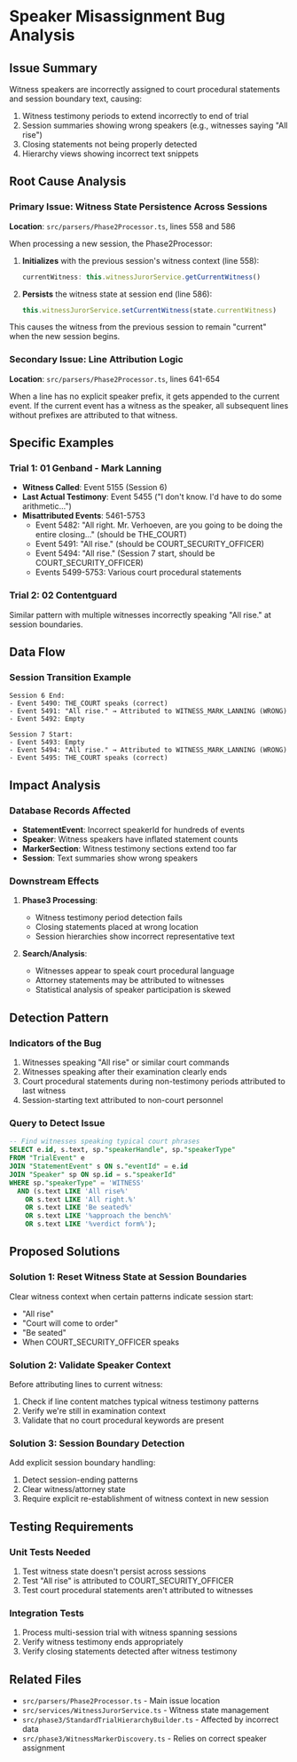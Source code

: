 # Speaker Misassignment Bug Analysis

## Issue Summary
Witness speakers are incorrectly assigned to court procedural statements and session boundary text, causing:
1. Witness testimony periods to extend incorrectly to end of trial
2. Session summaries showing wrong speakers (e.g., witnesses saying "All rise")
3. Closing statements not being properly detected
4. Hierarchy views showing incorrect text snippets

## Root Cause Analysis

### Primary Issue: Witness State Persistence Across Sessions
**Location**: `src/parsers/Phase2Processor.ts`, lines 558 and 586

When processing a new session, the Phase2Processor:
1. **Initializes** with the previous session's witness context (line 558):
   ```typescript
   currentWitness: this.witnessJurorService.getCurrentWitness()
   ```
2. **Persists** the witness state at session end (line 586):
   ```typescript
   this.witnessJurorService.setCurrentWitness(state.currentWitness)
   ```

This causes the witness from the previous session to remain "current" when the new session begins.

### Secondary Issue: Line Attribution Logic
**Location**: `src/parsers/Phase2Processor.ts`, lines 641-654

When a line has no explicit speaker prefix, it gets appended to the current event. If the current event has a witness as the speaker, all subsequent lines without prefixes are attributed to that witness.

## Specific Examples

### Trial 1: 01 Genband - Mark Lanning
- **Witness Called**: Event 5155 (Session 6)
- **Last Actual Testimony**: Event 5455 ("I don't know. I'd have to do some arithmetic...")
- **Misattributed Events**: 5461-5753
  - Event 5482: "All right. Mr. Verhoeven, are you going to be doing the entire closing..." (should be THE_COURT)
  - Event 5491: "All rise." (should be COURT_SECURITY_OFFICER)
  - Event 5494: "All rise." (Session 7 start, should be COURT_SECURITY_OFFICER)
  - Events 5499-5753: Various court procedural statements

### Trial 2: 02 Contentguard
Similar pattern with multiple witnesses incorrectly speaking "All rise." at session boundaries.

## Data Flow

### Session Transition Example
```
Session 6 End:
- Event 5490: THE_COURT speaks (correct)
- Event 5491: "All rise." → Attributed to WITNESS_MARK_LANNING (WRONG)
- Event 5492: Empty

Session 7 Start:
- Event 5493: Empty
- Event 5494: "All rise." → Attributed to WITNESS_MARK_LANNING (WRONG)
- Event 5495: THE_COURT speaks (correct)
```

## Impact Analysis

### Database Records Affected
- **StatementEvent**: Incorrect speakerId for hundreds of events
- **Speaker**: Witness speakers have inflated statement counts
- **MarkerSection**: Witness testimony sections extend too far
- **Session**: Text summaries show wrong speakers

### Downstream Effects
1. **Phase3 Processing**:
   - Witness testimony period detection fails
   - Closing statements placed at wrong location
   - Session hierarchies show incorrect representative text

2. **Search/Analysis**:
   - Witnesses appear to speak court procedural language
   - Attorney statements may be attributed to witnesses
   - Statistical analysis of speaker participation is skewed

## Detection Pattern

### Indicators of the Bug
1. Witnesses speaking "All rise" or similar court commands
2. Witnesses speaking after their examination clearly ends
3. Court procedural statements during non-testimony periods attributed to last witness
4. Session-starting text attributed to non-court personnel

### Query to Detect Issue
```sql
-- Find witnesses speaking typical court phrases
SELECT e.id, s.text, sp."speakerHandle", sp."speakerType"
FROM "TrialEvent" e 
JOIN "StatementEvent" s ON s."eventId" = e.id 
JOIN "Speaker" sp ON sp.id = s."speakerId"
WHERE sp."speakerType" = 'WITNESS'
  AND (s.text LIKE 'All rise%' 
    OR s.text LIKE 'All right.%'
    OR s.text LIKE 'Be seated%'
    OR s.text LIKE '%approach the bench%'
    OR s.text LIKE '%verdict form%');
```

## Proposed Solutions

### Solution 1: Reset Witness State at Session Boundaries
Clear witness context when certain patterns indicate session start:
- "All rise"
- "Court will come to order"
- "Be seated"
- When COURT_SECURITY_OFFICER speaks

### Solution 2: Validate Speaker Context
Before attributing lines to current witness:
1. Check if line content matches typical witness testimony patterns
2. Verify we're still in examination context
3. Validate that no court procedural keywords are present

### Solution 3: Session Boundary Detection
Add explicit session boundary handling:
1. Detect session-ending patterns
2. Clear witness/attorney state
3. Require explicit re-establishment of witness context in new session

## Testing Requirements

### Unit Tests Needed
1. Test witness state doesn't persist across sessions
2. Test "All rise" is attributed to COURT_SECURITY_OFFICER
3. Test court procedural statements aren't attributed to witnesses

### Integration Tests
1. Process multi-session trial with witness spanning sessions
2. Verify witness testimony ends appropriately
3. Verify closing statements detected after witness testimony

## Related Files
- `src/parsers/Phase2Processor.ts` - Main issue location
- `src/services/WitnessJurorService.ts` - Witness state management
- `src/phase3/StandardTrialHierarchyBuilder.ts` - Affected by incorrect data
- `src/phase3/WitnessMarkerDiscovery.ts` - Relies on correct speaker assignment